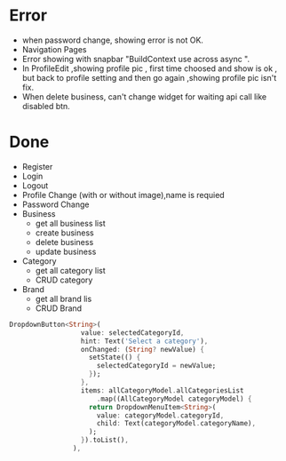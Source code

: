 # Error

- when password change, showing error is not OK.
- Navigation Pages
- Error showing with snapbar "BuildContext use across async ".
- In ProfileEdit ,showing profile pic , first time choosed and show is ok , but back to profile setting and then go again ,showing profile pic isn't fix.
- When delete business, can't change widget for waiting api call like disabled btn.


# Done

- Register
- Login
- Logout
- Profile Change (with or without image),name is requied
- Password Change
- Business
    - get all business list
    - create business
    - delete business
    - update business
- Category
    - get all category list
    - CRUD category
- Brand 
    - get all brand lis
    - CRUD Brand



```dart
DropdownButton<String>(
                  value: selectedCategoryId,
                  hint: Text('Select a category'),
                  onChanged: (String? newValue) {
                    setState(() {
                      selectedCategoryId = newValue;
                    });
                  },
                  items: allCategoryModel.allCategoriesList
                      .map((AllCategoryModel categoryModel) {
                    return DropdownMenuItem<String>(
                      value: categoryModel.categoryId,
                      child: Text(categoryModel.categoryName),
                    );
                  }).toList(),
                ),
```